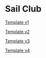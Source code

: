 # Sail Club

[Template v1](https://www.figma.com/design/Rch9BoNBhxvAl1GlXsPtVg/fe-start-01)

[Template v2](https://www.figma.com/design/l7M8QSgKn7bKy51peTCDPq/fe-start-02)

[Template v3](https://www.figma.com/design/0QB9mWv5JQwOVTiZDDHICV/fe-start-03)

[Template v4](https://www.figma.com/design/6qDWCtD9BkB3fPSbUHiknB/fe-start-04)